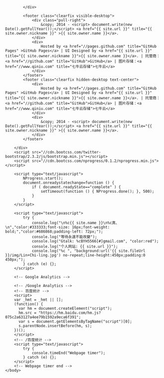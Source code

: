             </div>
<!-- footer -->
            <footer class="clearfix visible-desktop">
                <div class="pull-right">
                    &copy; 2014 - <script> document.write(new Date().getFullYear());</script> <a href="{{ site.url }}" title="{{ site.owner.nickname }}" >{{ site.owner.name }}</a>.
                </div>
                <div>
                    Hosted by <a href="//pages.github.com" title="GitHub Pages" >GitHub Pages</a> | UI Designed by <a href="{{ site.url }}" title="{{ site.owner.nickname }}">{{ site.owner.name }}</a>. | 托管商：<a href="//github.com" title="GitHub">GitHub</a> | 图片存储：<a href="//www.qiniu.com" title="七牛云存储">七牛云</a>
                </div>
            </footer>
            <footer class="clearfix hidden-desktop text-center">
                <div>
                    Hosted by <a href="//pages.github.com" title="GitHub Pages" >GitHub Pages</a> | UI Designed by <a href="{{ site.url }}" title="{{ site.owner.nickname }}">{{ site.owner.name }}</a>. | 托管商：<a href="//github.com" title="GitHub">GitHub</a> | 图片存储：<a href="//www.qiniu.com" title="七牛云存储">七牛云</a>
                </div>
                <div>
                    &copy; 2014 - <script> document.write(new Date().getFullYear());</script> <a href="{{ site.url }}" title="{{ site.owner.nickname }}" >{{ site.owner.name }}</a>.
                </div>
            </footer>
<!-- /footer -->
        </div>
        <script src="//cdn.bootcss.com/twitter-bootstrap/2.3.2/js/bootstrap.min.js"></script>
        <script src="//cdn.bootcss.com/nprogress/0.1.2/nprogress.min.js"></script>
<!-- Loading Bar -->
        <script type="text/javascript">
            NProgress.start();
            document.onreadystatechange=function () { 
                if ( document.readyState=="complete" ) { 
                    setTimeout(function () { NProgress.done(); }, 500);
                }
            }
        </script>
<!-- /Loading Bar -->
<!-- console -->
        <script type="text/javascript">
            try {
                console.log("\n%c{{ site.name }}\n%c真、\n","color:#333333;font-size: 16px;font-weight: bold;","color:#686868;padding-left: 72px;");
                console.log("等待永遠不能改變");
                console.log("Gtalk: %cBYH5566[#]gmail.com", "color:red");
                console.log("个人网站: {{ site.url }}");
                console.log("%c ", "background:url('{{ site.fileUrl }}/img/Lin+Chi-ling.jpg') no-repeat;line-height:450px;padding:0 450px;");
            } catch (e) {};
        </script>
<!-- /console -->
        <!-- Google Analytics -->
                
        <!-- /Google Analytics -->
        <!-- 百度统计 -->
        <script>
        var _hmt = _hmt || [];
        (function() {
          var hm = document.createElement("script");
          hm.src = "https://hm.baidu.com/hm.js?075c2a63127a4ee79b1592a9eca6f391";
          var s = document.getElementsByTagName("script")[0]; 
          s.parentNode.insertBefore(hm, s);
        })();
        </script>
        <!-- /百度统计 -->
        <script type="text/javascript">
            try {
                console.timeEnd("Webpage timer");
            } catch (e) {};
        </script>
        <!-- Webpage timer end -->
    </body>
</html>
